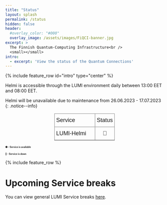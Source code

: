```yaml
---
title: "Status"
layout: splash
permalink: /status
hidden: false
header:
  #overlay_color: "#000"
  overlay_image: /assets/images/FiQCI-banner.jpg
excerpt: >
  The Finnish Quantum-Computing Infrastructure<br />
  <small></small>
intro: 
  - excerpt: 'View the status of the Quantum Connections'
---
```


{% include feature_row id="intro" type="center" %}

<!-- <center>LUMI-Helmi Connection 🟢 </center>
{: .notice--success}
<center>Helmi 🟢 </center>
{: .notice--success}

<center>LUMI-Helmi Connection 🔴 </center>
{: .notice--danger}
<center>Helmi 🔴 </center>
{: .notice--danger} -->

<!-- <center>LUMI-Helmi Connection 🟢 </center> -->

<!-- <center> <img src="{{ site.url }}{{ site.baseurl }}/assets/images/connection.png" alt=""> </center> -->

<!-- <center>Helmi 🟢 </center> -->

Helmi is accessible through the LUMI environment daily between 13:00 EET and 08:00 EET. 

Helmi will be unavailable due to maintenance from 26.06.2023 - 17.07.2023
{: .notice--info}

<center>
<style type="text/css">
.tg  {border-collapse:collapse;border-spacing:0;}
.tg td{border-color:black;border-style:solid;border-width:1px;font-family:Arial, sans-serif;font-size:14px;
  overflow:hidden;padding:10px 5px;word-break:normal;}
.tg th{border-color:black;border-style:solid;border-width:1px;font-family:Arial, sans-serif;font-size:14px;
  font-weight:normal;overflow:hidden;padding:10px 5px;word-break:normal;}
.tg .tg-tbqi{border-color:inherit;font-size:large;text-align:left;vertical-align:top}
.tg .tg-49rs{border-color:inherit;font-size:large;text-align:center;vertical-align:top}
</style>
<table class="tg" style="undefined;table-layout: fixed; width: 192px">
<colgroup>
<col style="width: 130px">
<col style="width: 62px">
</colgroup>
<thead>
  <tr>
    <th class="tg-tbqi">Service</th>
    <th class="tg-tbqi">Status</th>
  </tr>
</thead>
<tbody>
  <tr>
    <td class="tg-tbqi">LUMI-Helmi</td>
    <td class="tg-49rs">🔴</td>
  </tr>
</tbody>
</table>
</center>
<!-- https://www.tablesgenerator.com/html_tables -->


 <h1 style="font-size:0.75vw">🟢 - Service is available</h1> 
 <h1 style="font-size:0.75vw">🔴 - Service is down</h1> 



{% include feature_row %}

# Upcoming Service breaks

You can view general LUMI Service breaks [here](https://www.lumi-supercomputer.eu/lumi-service-status/).

